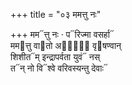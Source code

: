 +++
title = "०३ ममत्तु नः"

+++
मम᳓त्तु नः · प᳓रिज्मा वसर्हा᳓  
मम᳓त्तु वा᳓तो अपां᳐᳓ वृ᳓षण्वान्  
शिशीत᳓म् इन्द्रापर्वता युवं᳓ नस्  
त᳓न् नो वि᳓श्वे वरिवस्यन्तु देवाः᳓